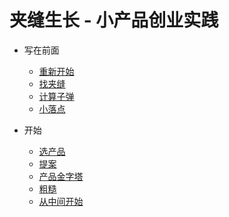 # 夹缝生长 - 小产品创业实践

- 写在前面
	- [重新开始](book/restart.md)
	- [找夹缝](book/crack.md)
	- [计算子弹](bullet.md)
	- [小落点](pinpoint.md)

- 开始
	- [选产品](productselection.md)
	- [提案](pitch.md)
	- [产品金字塔](book/pyramid.md)
	- [粗糙](book/rough.md)
	- [从中间开始](book/middle.md)



